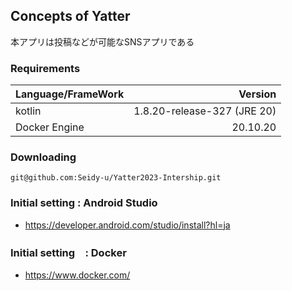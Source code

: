 ## Concepts of Yatter

本アプリは投稿などが可能なSNSアプリである

### Requirements

| Language/FrameWork |  Version |
| :----------------- | -------: |
| kotlin             |  1.8.20-release-327 (JRE 20) |
| Docker Engine      |                     20.10.20 |

### Downloading

```shell
git@github.com:Seidy-u/Yatter2023-Intership.git
```

### Initial setting : Android Studio

- https://developer.android.com/studio/install?hl=ja

### Initial setting　: Docker

- https://www.docker.com/

